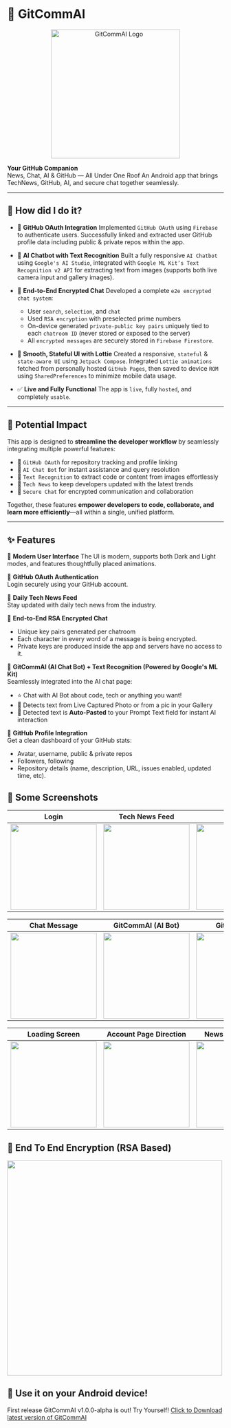 # 🚀 GitCommAI

<div align="center">
  <img src="https://nilayg26.github.io/Animation/gitcommailogocompressed_11zon.jpg" alt="GitCommAI Logo" width="300"/>
</div>

**Your GitHub Companion**  
News, Chat, AI & GitHub — All Under One Roof
An Android app that brings TechNews, GitHub, AI, and secure chat together seamlessly.

---

## 🚀 How did I do it?

* 🔐 **GitHub OAuth Integration**
  Implemented `GitHub OAuth` using `Firebase` to authenticate users. Successfully linked and extracted user GitHub profile data including public & private repos within the app.

* 🤖 **AI Chatbot with Text Recognition**
  Built a fully responsive `AI Chatbot` using `Google's AI Studio`, integrated with `Google ML Kit’s Text Recognition v2 API` for extracting text from images (supports both live camera input and gallery images).

* 💬 **End-to-End Encrypted Chat**
  Developed a complete `e2e encrypted chat system`:

  * User `search`, `selection`, and `chat`
  * Used `RSA encryption` with preselected prime numbers
  * On-device generated `private-public key pairs` uniquely tied to each `chatroom ID` (never stored or exposed to the server)
  * All `encrypted messages` are securely stored in `Firebase Firestore`.

* 🎨 **Smooth, Stateful UI with Lottie**
  Created a responsive, `stateful` & `state-aware UI` using `Jetpack Compose`.
  Integrated `Lottie animations` fetched from personally hosted `GitHub Pages`, then saved to device `ROM` using `SharedPreferences` to minimize mobile data usage.

* ✅ **Live and Fully Functional**
  The app is `live`, fully `hosted`, and completely `usable`.

---


## 🌟 Potential Impact

This app is designed to **streamline the developer workflow** by seamlessly integrating multiple powerful features:

* 🔗 `GitHub OAuth` for repository tracking and profile linking
* 🤖 `AI Chat Bot` for instant assistance and query resolution
* 🧠 `Text Recognition` to extract code or content from images effortlessly
* 📰 `Tech News` to keep developers updated with the latest trends
* 🔐 `Secure Chat` for encrypted communication and collaboration

Together, these features **empower developers to code, collaborate, and learn more efficiently**—all within a single, unified platform.

---

## ✨ Features
📱 **Modern User Interface**
The UI is modern, supports both Dark and Light modes, and features thoughtfully placed animations.

🔐 **GitHub OAuth Authentication**  
Login securely using your GitHub account.

📰 **Daily Tech News Feed**  
Stay updated with daily tech news from the industry.

💬 **End-to-End RSA Encrypted Chat**  
- Unique key pairs generated per chatroom  
- Each character in every word of a message is being encrypted.  
- Private keys are produced inside the app and servers have no access to it.  

📸 **GitCommAI (AI Chat Bot) + Text Recognition (Powered by Google's ML Kit)**  
Seamlessly integrated into the AI chat page:  
- ⭐️ Chat with AI Bot about code, tech or anything you want!
- 📸 Detects text from Live Captured Photo or from a pic in your Gallery
- 🔎 Detected text is **Auto-Pasted** to your Prompt Text field for instant AI interaction 

👤 **GitHub Profile Integration**  
Get a clean dashboard of your GitHub stats:  
- Avatar, username, public & private repos  
- Followers, following  
- Repository details (name, description, URL, issues enabled, updated time, etc).

## 📸 Some Screenshots

| Login | Tech News Feed | GitChat |
|--------|----------------|---------|
| <img src="https://nilayg26.github.io/Animation/GitCommAISamplePics01.jpeg" width="200"/> | <img src="https://nilayg26.github.io/Animation/GitCommAISamplePics20.jpeg" width="200"/> | <img src="https://nilayg26.github.io/Animation/GitCommAISamplePics14.jpeg" width="200"/> |

| Chat Message | GitCommAI (AI Bot) | GitHub Profile |
|---------------|---------------------|----------------|
| <img src="https://nilayg26.github.io/Animation/GitCommAISamplePics17.jpeg" width="200"/> | <img src="https://nilayg26.github.io/Animation/GitCommAISamplePics10.jpeg" width="200"/> | <img src="https://nilayg26.github.io/Animation/GitCommAISamplePics07.jpeg" width="200"/> |

| Loading Screen | Account Page Direction | News Page Direction |
|----------------|----------------|----------------|
| <img src="https://nilayg26.github.io/Animation/GitCommAISamplePics02.jpeg" width="200"/> | <img src="https://nilayg26.github.io/Animation/GitCommAISamplePics25.jpeg" width="200"/> | <img src="https://nilayg26.github.io/Animation/GitCommAISamplePics26.jpeg" width="200"/> |



## 💬 End To End Encryption (RSA Based) 
<img src="https://nilayg26.github.io/Animation/GitCommAISamplePics21.jpeg" width="500"/>


## 🚀 Use it on your Android device!

First release GitCommAI v1.0.0-alpha is out! Try Yourself!
   [Click to Download latest version of GitCommAI](https://github.com/nilayg26/GitCommAI/releases/download/v1.0.0-alpha/gitcommai-v1.0.0alpha.apk)
  
